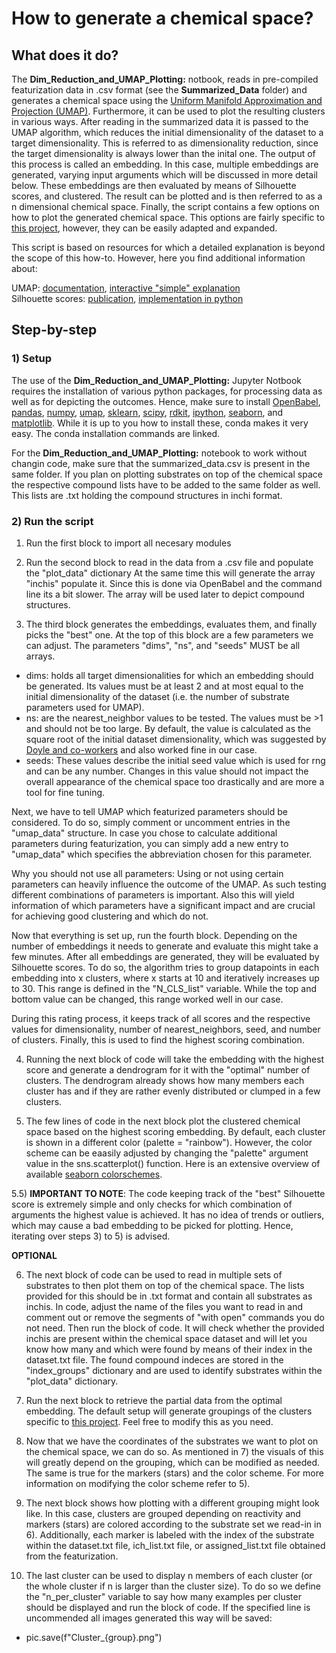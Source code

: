 # How to generate a chemical space?

## What does it do?

The **Dim_Reduction_and_UMAP_Plotting:** notbook, reads in pre-compiled featurization data in .csv format (see the **Summarized_Data** folder) and generates a chemical space using the [Uniform Manifold Approximation and Projection (UMAP)](https://github.com/lmcinnes/umap). Furthermore, it can be used to plot the resulting clusters in various ways. After reading in the summarized data it is passed to the UMAP algorithm, which reduces the initial dimensionality of the dataset to a target dimensionality. This is referred to as dimensionality reduction, since the target dimensionality is always lower than the inital one. The output of this process is called an embedding. In this case, multiple embeddings are generated, varying input arguments which will be discussed in more detail below. These embeddings are then evaluated by means of Silhouette scores, and clustered. The result can be plotted and is then referred to as a n dimensional chemical space. Finally, the script contains a few options on how to plot the generated chemical space. This options are fairly specific to [this project](https://doi.org/10.1021/acscatal.2c01813), however, they can be easily adapted and expanded.

This script is based on resources for which a detailed explanation is beyond the scope of this how-to. However, here you find additional information about:

UMAP: [documentation](https://umap-learn.readthedocs.io/en/latest/), [interactive "simple" explanation](https://pair-code.github.io/understanding-umap/)        
Silhouette scores: [publication](https://doi.org/10.1016/0377-0427(87)90125-7), [implementation in python](https://towardsdatascience.com/silhouette-coefficient-validating-clustering-techniques-e976bb81d10c)

## Step-by-step

### 1) Setup

The use of the **Dim_Reduction_and_UMAP_Plotting:** Jupyter Notbook requires the installation of various python packages, for processing data as well as for depicting the outcomes. Hence, make sure to install [OpenBabel](https://anaconda.org/conda-forge/openbabel), [pandas](https://anaconda.org/anaconda/pandas), [numpy](https://anaconda.org/anaconda/numpy), [umap](https://anaconda.org/conda-forge/umap-learn), [sklearn](https://anaconda.org/anaconda/scikit-learn), [scipy](https://anaconda.org/anaconda/scipy), [rdkit](https://anaconda.org/conda-forge/rdkit), [ipython](https://anaconda.org/anaconda/ipython), [seaborn](https://anaconda.org/anaconda/seaborn), and [matplotlib](https://anaconda.org/conda-forge/matplotlib). While it is up to you how to install these, conda makes it very easy. The conda installation commands are linked.

For the **Dim_Reduction_and_UMAP_Plotting:** notebook to work without changin code, make sure that the summarized_data.csv is present in the same folder. If you plan on plotting substrates on top of the chemical space the respective compound lists have to be added to the same folder as well. This lists are .txt holding the compound structures in inchi format. 

### 2) Run the script

1) Run the first block to import all necesary modules

2) Run the second block to read in the data from a .csv file and populate the "plot_data" dictionary At the same time this will generate the array "inchis" populate it. Since this is done via OpenBabel and the command line its a bit slower. The array will be used later to depict compound structures.

3) The third block generates the embeddings, evaluates them, and finally picks the "best" one. At the top of this block are a few parameters we can adjust. The parameters "dims", "ns", and "seeds" MUST be all arrays. 

- dims: holds all target dimensionalities for which an embedding should be generated. Its values must be at least 2 and at most equal to the initial dimensionality of the dataset (i.e. the number of substrate parameters used for UMAP).
- ns: are the nearest_neighbor values to be tested. The values must be >1 and should not be too large. By default, the value is calculated as the square root of the initial dataset dimensionality, which was suggested by [Doyle and co-workers](https://doi.org/10.1021/jacs.1c12203) and also worked fine in our case.
- seeds: These values describe the initial seed value which is used for rng and can be any number. Changes in this value should not impact the overall appearance of the chemical space too drastically and are more a tool for fine tuning.

Next, we have to tell UMAP which featurized parameters should be considered. To do so, simply comment or uncomment entries in the "umap_data" structure. In case you chose to calculate additional parameters during featurization, you can simply add a new entry to "umap_data" which specifies the abbreviation chosen for this parameter. 

Why you should not use all parameters: Using or not using certain parameters can heavily influence the outcome of the UMAP. As such testing different combinations of parameters is important. Also this will yield information of which parameters have a significant impact and are crucial for achieving good clustering and which do not.

Now that everything is set up, run the fourth block. Depending on the number of embeddings it needs to generate and evaluate this might take a few minutes. After all embeddings are generated, they will be evaluated by Silhouette scores. To do so, the algorithm tries to group datapoints in each embedding into x clusters, where x starts at 10 and iteratively increases up to 30. This range is defined in the "N_CLS_list" variable. While the top and bottom value can be changed, this range worked well in our case.

During this rating process, it keeps track of all scores and the respective values for dimensionality, number of nearest_neighbors, seed, and number of clusters. Finally, this is used to find the highest scoring combination.

4) Running the next block of code will take the embedding with the highest score and generate a dendrogram for it with the "optimal" number of clusters. The dendrogram already shows how many members each cluster has and if they are rather evenly distributed or clumped in a few clusters.

5) The few lines of code in the next block plot the clustered chemical space based on the highest scoring embedding. By default, each cluster is shown in a different color (palette = "rainbow"). However, the color scheme can be eaasily adjusted by changing the "palette" argument value in the sns.scatterplot() function. Here is an extensive overview of available [seaborn colorschemes](https://medium.com/@morganjonesartist/color-guide-to-seaborn-palettes-da849406d44f).

5.5) **IMPORTANT TO NOTE**: The code keeping track of the "best" Silhouette score is extremely simple and only checks for which combination of arguments the highest value is achieved. It has no idea of trends or outliers, which may cause a bad embedding to be picked for plotting. Hence, iterating over steps 3) to 5) is advised. 

**OPTIONAL**

6) The next block of code can be used to read in multiple sets of substrates to then plot them on top of the chemical space. The lists provided for this should be in .txt format and contain all substrates as inchis. In code, adjust the name of the files you want to read in and comment out or remove the segments of "with open" commands you do not need. Then run the block of code. It will check whether the provided inchis are present within the chemical space dataset and will let you know how many and which were found by means of their index in the dataset.txt file. The found compound indeces are stored in the "index_groups" dictionary and are used to identify substrates within the "plot_data" dictionary.

7) Run the next block to retrieve the partial data from the optimal embedding. The default setup will generate groupings of the clusters specific to [this project](https://doi.org/10.1021/acscatal.2c01813). Feel free to modify this as you need.

8) Now that we have the coordinates of the substrates we want to plot on the chemical space, we can do so. As mentioned in 7) the visuals of this will greatly depend on the grouping, which can be modified as needed. The same is true for the markers (stars) and the color scheme. For more information on modifying the color scheme refer to 5).

9) The next block shows how plotting with a different grouping might look like. In this case, clusters are grouped depending on reactivity and markers (stars) are colored according to the substrate set we read-in in 6). Additionally, each marker is labeled with the index of the substrate within the dataset.txt file, ich_list.txt file, or assigned_list.txt file obtained from the featurization. 

10) The last cluster can be used to display n members of each cluster (or the whole cluster if n is larger than the cluster size). To do so we define the "n_per_cluster" variable to say how many examples per cluster should be displayed and run the block of code. If the specified line is uncommended all images generated this way will be saved:

- pic.save(f"Cluster_{group}.png")